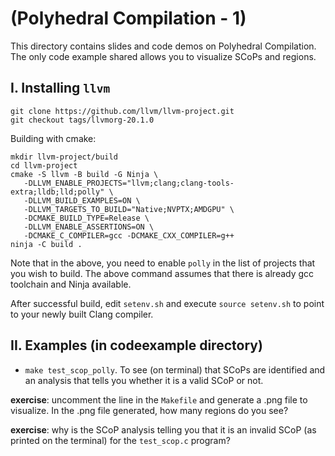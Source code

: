 # (Polyhedral Compilation - 1)

This directory contains slides and code demos on Polyhedral Compilation. The only code example shared allows you to visualize SCoPs and regions.

## I. Installing `llvm`

```
git clone https://github.com/llvm/llvm-project.git
git checkout tags/llvmorg-20.1.0
```

Building with cmake:
```
mkdir llvm-project/build
cd llvm-project
cmake -S llvm -B build -G Ninja \
   -DLLVM_ENABLE_PROJECTS="llvm;clang;clang-tools-extra;lldb;lld;polly" \
   -DLLVM_BUILD_EXAMPLES=ON \
   -DLLVM_TARGETS_TO_BUILD="Native;NVPTX;AMDGPU" \
   -DCMAKE_BUILD_TYPE=Release \
   -DLLVM_ENABLE_ASSERTIONS=ON \
   -DCMAKE_C_COMPILER=gcc -DCMAKE_CXX_COMPILER=g++
ninja -C build . 
```
Note that in the above, you need to enable `polly` in the list of projects that you wish to build. The above command assumes that there is already gcc toolchain and Ninja available. 


After successful build, edit `setenv.sh` and execute `source setenv.sh` to point to your newly built Clang compiler.


## II. Examples (in codeexample directory)
- `make test_scop_polly`. To see (on terminal) that SCoPs are identified and an analysis that tells you whether it is a valid SCoP or not. 

**exercise**: uncomment the line in the `Makefile` and generate a .png file to visualize. In the .png file generated, how many regions do you see? 

**exercise**: why is the SCoP analysis telling you that it is an invalid SCoP (as printed on the terminal) for the `test_scop.c` program?
